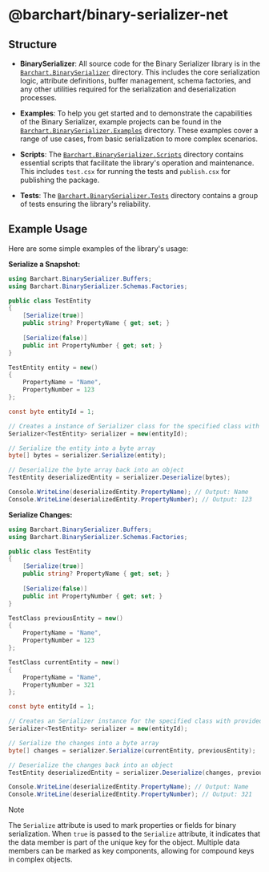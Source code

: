 # @barchart/binary-serializer-net

## Structure

- **BinarySerializer**: All source code for the Binary Serializer library is in the [`Barchart.BinarySerializer`](./Barchart.BinarySerializer) directory. This includes the core serialization logic, attribute definitions, buffer management, schema factories, and any other utilities required for the serialization and deserialization processes.

- **Examples**: To help you get started and to demonstrate the capabilities of the Binary Serializer, example projects can be found in the [`Barchart.BinarySerializer.Examples`](./Barchart.BinarySerializer.Examples) directory. These examples cover a range of use cases, from basic serialization to more complex scenarios.

- **Scripts**: The [`Barchart.BinarySerializer.Scripts`](./Barchart.BinarySerializer.Scripts) directory contains essential scripts that facilitate the library's operation and maintenance. This includes `test.csx` for running the tests and `publish.csx` for publishing the package.

- **Tests**: The [`Barchart.BinarySerializer.Tests`](./Barchart.BinarySerializer.Tests) directory contains a group of tests ensuring the library's reliability.

## Example Usage

Here are some simple examples of the library's usage:

**Serialize a Snapshot:**

```csharp
using Barchart.BinarySerializer.Buffers;
using Barchart.BinarySerializer.Schemas.Factories;

public class TestEntity
{
    [Serialize(true)]
    public string? PropertyName { get; set; }
    
    [Serialize(false)]
    public int PropertyNumber { get; set; }
}

TestEntity entity = new()
{
    PropertyName = "Name",
    PropertyNumber = 123
};

const byte entityId = 1;

// Creates a instance of Serializer class for the specified class with provided entity id
Serializer<TestEntity> serializer = new(entityId);

// Serialize the entity into a byte array
byte[] bytes = serializer.Serialize(entity);

// Deserialize the byte array back into an object
TestEntity deserializedEntity = serializer.Deserialize(bytes);

Console.WriteLine(deserializedEntity.PropertyName); // Output: Name
Console.WriteLine(deserializedEntity.PropertyNumber); // Output: 123
```

**Serialize Changes:**

```csharp
using Barchart.BinarySerializer.Buffers;
using Barchart.BinarySerializer.Schemas.Factories;

public class TestEntity
{
    [Serialize(true)]
    public string? PropertyName { get; set; }
    
    [Serialize(false)]
    public int PropertyNumber { get; set; }
}

TestClass previousEntity = new()
{
    PropertyName = "Name",
    PropertyNumber = 123
};

TestClass currentEntity = new()
{
    PropertyName = "Name",
    PropertyNumber = 321
};

const byte entityId = 1;

// Creates an Serializer instance for the specified class with provided entity id
Serializer<TestEntity> serializer = new(entityId);

// Serialize the changes into a byte array
byte[] changes = serializer.Serialize(currentEntity, previousEntity);

// Deserialize the changes back into an object
TestEntity deserializedEntity = serializer.Deserialize(changes, previousEntity);

Console.WriteLine(deserializedEntity.PropertyName); // Output: Name
Console.WriteLine(deserializedEntity.PropertyNumber); // Output: 321
```

> [!NOTE]  
> The `Serialize` attribute is used to mark properties or fields for binary serialization. When `true` is passed to the `Serialize` attribute, it indicates that the data member is part of the unique key for the object. Multiple data members can be marked as key components, allowing for compound keys in complex objects.
